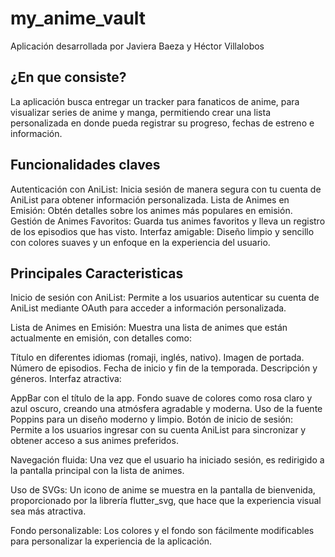 # my_anime_vault
 Aplicación desarrollada por Javiera Baeza y Héctor Villalobos

 ## ¿En que consiste?

 La aplicación busca entregar un tracker para fanaticos de anime, para visualizar series de anime y manga, permitiendo crear una lista personalizada en donde pueda registrar su progreso, fechas de estreno e información.

## Funcionalidades claves 

Autenticación con AniList: Inicia sesión de manera segura con tu cuenta de AniList para obtener información personalizada.
Lista de Animes en Emisión: Obtén detalles sobre los animes más populares en emisión.
Gestión de Animes Favoritos: Guarda tus animes favoritos y lleva un registro de los episodios que has visto.
Interfaz amigable: Diseño limpio y sencillo con colores suaves y un enfoque en la experiencia del usuario.

## Principales Caracteristicas 

Inicio de sesión con AniList: Permite a los usuarios autenticar su cuenta de AniList mediante OAuth para acceder a información personalizada.

Lista de Animes en Emisión: Muestra una lista de animes que están actualmente en emisión, con detalles como:

Título en diferentes idiomas (romaji, inglés, nativo).
Imagen de portada.
Número de episodios.
Fecha de inicio y fin de la temporada.
Descripción y géneros.
Interfaz atractiva:

AppBar con el título de la app.
Fondo suave de colores como rosa claro y azul oscuro, creando una atmósfera agradable y moderna.
Uso de la fuente Poppins para un diseño moderno y limpio.
Botón de inicio de sesión: Permite a los usuarios ingresar con su cuenta AniList para sincronizar y obtener acceso a sus animes preferidos.

Navegación fluida: Una vez que el usuario ha iniciado sesión, es redirigido a la pantalla principal con la lista de animes.

Uso de SVGs: Un icono de anime se muestra en la pantalla de bienvenida, proporcionado por la librería flutter_svg, que hace que la experiencia visual sea más atractiva.

Fondo personalizable: Los colores y el fondo son fácilmente modificables para personalizar la experiencia de la aplicación.

